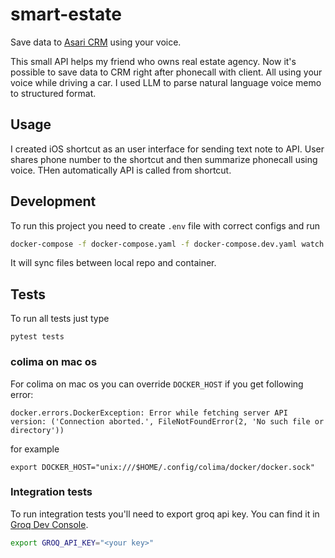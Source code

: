 # smart-estate

Save data to [Asari CRM](https://asaricrm.com/) using your voice.

This small API helps my friend who owns real estate agency. Now it's possible to save data to CRM right after phonecall with client. All using your voice while driving a car.
I used LLM to parse natural language voice memo to structured format.

## Usage

I created iOS shortcut as an user interface for sending text note to API.
User shares phone number to the shortcut and then summarize phonecall using voice. THen automatically API is called from shortcut.

## Development

To run this project you need to create `.env` file with correct configs and run

```sh
docker-compose -f docker-compose.yaml -f docker-compose.dev.yaml watch
```

It will sync files between local repo and container.

## Tests

To run all tests just type

```
pytest tests
```

### colima on mac os

For colima on mac os you can override `DOCKER_HOST` if you get following error:

```
docker.errors.DockerException: Error while fetching server API version: ('Connection aborted.', FileNotFoundError(2, 'No such file or directory'))
```

for example

```
export DOCKER_HOST="unix:///$HOME/.config/colima/docker/docker.sock"
```

### Integration tests

To run integration tests you'll need to export groq api key.
You can find it in [Groq Dev Console](https://console.groq.com/keys).

```sh
export GROQ_API_KEY="<your key>"
```
